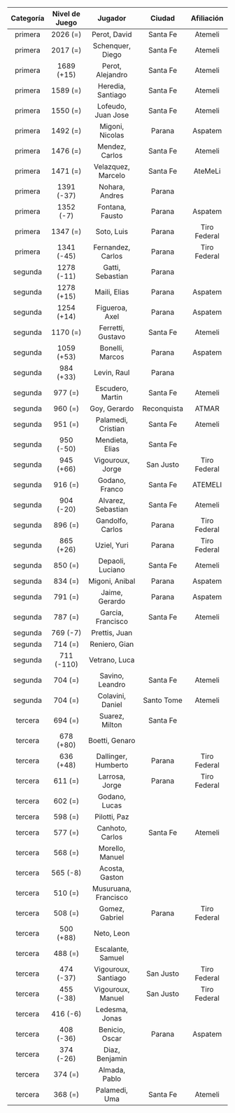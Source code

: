 |  Categoría  |  Nivel de Juego  |       Jugador        |   Ciudad    |  Afiliación  |
|:-----------:|:----------------:|:--------------------:|:-----------:|:------------:|
|   primera   |     2026 (=)     |     Perot, David     |  Santa Fe   |   Atemeli    |
|   primera   |     2017 (=)     |   Schenquer, Diego   |  Santa Fe   |   Atemeli    |
|   primera   |    1689 (+15)    |   Perot, Alejandro   |  Santa Fe   |   Atemeli    |
|   primera   |     1589 (=)     |  Heredia, Santiago   |  Santa Fe   |   Atemeli    |
|   primera   |     1550 (=)     |  Lofeudo, Juan Jose  |  Santa Fe   |   Atemeli    |
|   primera   |     1492 (=)     |   Migoni, Nicolas    |   Parana    |   Aspatem    |
|   primera   |     1476 (=)     |    Mendez, Carlos    |  Santa Fe   |   Atemeli    |
|   primera   |     1471 (=)     |  Velazquez, Marcelo  |  Santa Fe   |   AteMeLi    |
|   primera   |    1391 (-37)    |    Nohara, Andres    |   Parana    |              |
|   primera   |    1352 (-7)     |   Fontana, Fausto    |   Parana    |   Aspatem    |
|   primera   |     1347 (=)     |      Soto, Luis      |   Parana    | Tiro Federal |
|   primera   |    1341 (-45)    |  Fernandez, Carlos   |   Parana    | Tiro Federal |
|   segunda   |    1278 (-11)    |   Gatti, Sebastian   |   Parana    |              |
|   segunda   |    1278 (+15)    |     Maili, Elias     |   Parana    |   Aspatem    |
|   segunda   |    1254 (+14)    |    Figueroa, Axel    |   Parana    |   Aspatem    |
|   segunda   |     1170 (=)     |  Ferretti, Gustavo   |  Santa Fe   |   Atemeli    |
|   segunda   |    1059 (+53)    |   Bonelli, Marcos    |   Parana    |   Aspatem    |
|   segunda   |    984 (+33)     |     Levin, Raul      |   Parana    |              |
|   segunda   |     977 (=)      |   Escudero, Martin   |  Santa Fe   |   Atemeli    |
|   segunda   |     960 (=)      |     Goy, Gerardo     | Reconquista |    ATMAR     |
|   segunda   |     951 (=)      |  Palamedi, Cristian  |  Santa Fe   |   Atemeli    |
|   segunda   |    950 (-50)     |   Mendieta, Elias    |  Santa Fe   |              |
|   segunda   |    945 (+66)     |   Vigouroux, Jorge   |  San Justo  | Tiro Federal |
|   segunda   |     916 (=)      |    Godano, Franco    |  Santa Fe   |   ATEMELI    |
|   segunda   |    904 (-20)     |  Alvarez, Sebastian  |  Santa Fe   |   Atemeli    |
|   segunda   |     896 (=)      |   Gandolfo, Carlos   |   Parana    | Tiro Federal |
|   segunda   |    865 (+26)     |     Uziel, Yuri      |   Parana    | Tiro Federal |
|   segunda   |     850 (=)      |   Depaoli, Luciano   |  Santa Fe   |   Atemeli    |
|   segunda   |     834 (=)      |    Migoni, Anibal    |   Parana    |   Aspatem    |
|   segunda   |     791 (=)      |    Jaime, Gerardo    |   Parana    |   Aspatem    |
|   segunda   |     787 (=)      |  Garcia, Francisco   |  Santa Fe   |   Atemeli    |
|   segunda   |     769 (-7)     |    Prettis, Juan     |             |              |
|   segunda   |     714 (=)      |    Reniero, Gian     |             |              |
|   segunda   |    711 (-110)    |    Vetrano, Luca     |             |              |
|   segunda   |     704 (=)      |   Savino, Leandro    |  Santa Fe   |   Atemeli    |
|   segunda   |     704 (=)      |   Colavini, Daniel   | Santo Tome  |   Atemeli    |
|   tercera   |     694 (=)      |    Suarez, Milton    |  Santa Fe   |              |
|   tercera   |    678 (+80)     |    Boetti, Genaro    |             |              |
|   tercera   |    636 (+48)     | Dallinger, Humberto  |   Parana    | Tiro Federal |
|   tercera   |     611 (=)      |    Larrosa, Jorge    |   Parana    | Tiro Federal |
|   tercera   |     602 (=)      |    Godano, Lucas     |             |              |
|   tercera   |     598 (=)      |     Pilotti, Paz     |             |              |
|   tercera   |     577 (=)      |   Canhoto, Carlos    |  Santa Fe   |   Atemeli    |
|   tercera   |     568 (=)      |   Morello, Manuel    |             |              |
|   tercera   |     565 (-8)     |    Acosta, Gaston    |             |              |
|   tercera   |     510 (=)      | Musuruana, Francisco |             |              |
|   tercera   |     508 (=)      |    Gomez, Gabriel    |   Parana    | Tiro Federal |
|   tercera   |    500 (+88)     |      Neto, Leon      |             |              |
|   tercera   |     488 (=)      |  Escalante, Samuel   |             |              |
|   tercera   |    474 (-37)     | Vigouroux, Santiago  |  San Justo  | Tiro Federal |
|   tercera   |    455 (-38)     |  Vigouroux, Manuel   |  San Justo  | Tiro Federal |
|   tercera   |     416 (-6)     |    Ledesma, Jonas    |             |              |
|   tercera   |    408 (-36)     |    Benicio, Oscar    |   Parana    |   Aspatem    |
|   tercera   |    374 (-26)     |    Diaz, Benjamin    |             |              |
|   tercera   |     374 (=)      |    Almada, Pablo     |             |              |
|   tercera   |     368 (=)      |    Palamedi, Uma     |  Santa Fe   |   Atemeli    |